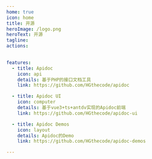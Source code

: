 ```yaml
---
home: true
icon: home
title: 开源
heroImage: /logo.png
heroText: 开源
tagline: 
actions:
 

features:
  - title: Apidoc
    icon: api
    details: 基于PHP的接口文档工具
    link: https://github.com/HGthecode/apidoc

  - title: Apidoc UI
    icon: computer
    details: 基于vue3+ts+antdv实现的Apidoc前端
    link: https://github.com/HGthecode/apidoc-ui

  - title: Apidoc Demos
    icon: layout
    details: Apidoc的Demo
    link: https://github.com/HGthecode/apidoc-demos

---
```

